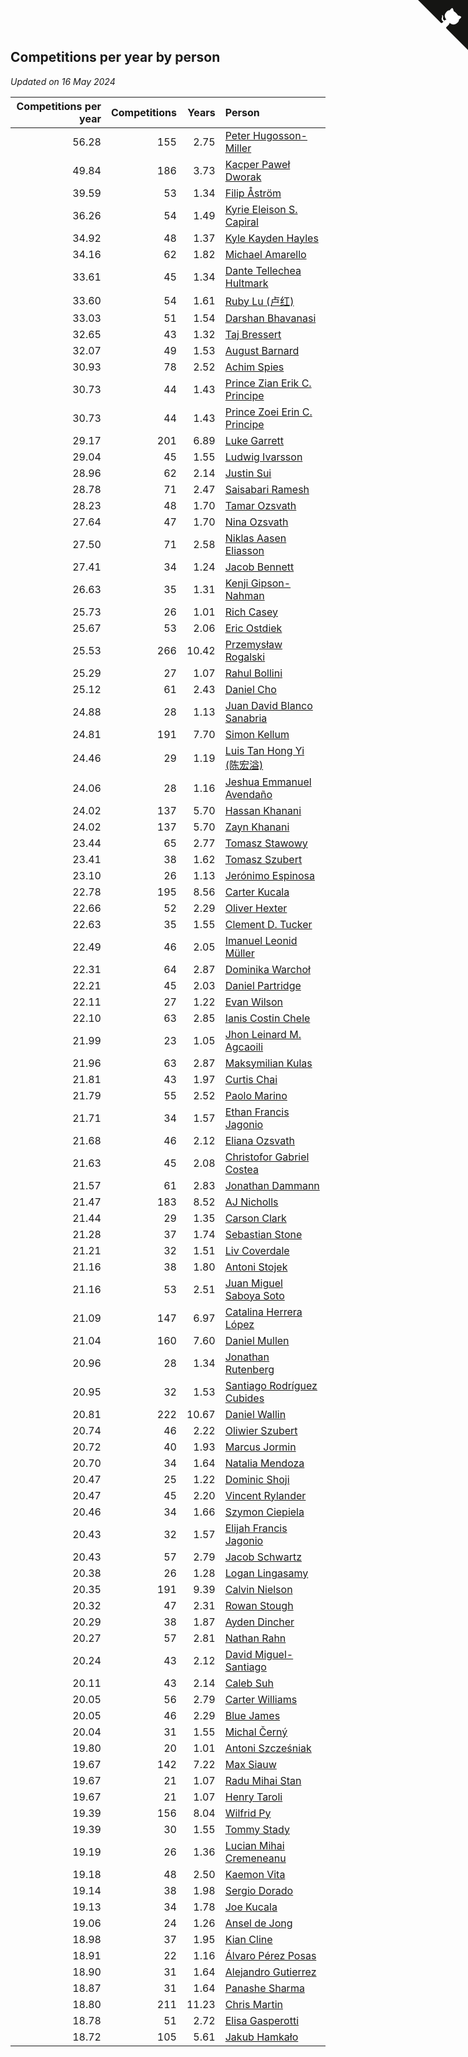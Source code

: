 ## Competitions per year by person

*Updated on 16 May 2024*

| Competitions per year | Competitions | Years | Person |
| ---: | ---: | ---: | :--- |
| 56.28 | 155 | 2.75 | [Peter Hugosson-Miller](https://www.worldcubeassociation.org/persons/2021HUGO01) |
| 49.84 | 186 | 3.73 | [Kacper Paweł Dworak](https://www.worldcubeassociation.org/persons/2020DWOR01) |
| 39.59 | 53 | 1.34 | [Filip Åström](https://www.worldcubeassociation.org/persons/2023ASTR01) |
| 36.26 | 54 | 1.49 | [Kyrie Eleison S. Capiral](https://www.worldcubeassociation.org/persons/2022CAPI02) |
| 34.92 | 48 | 1.37 | [Kyle Kayden Hayles](https://www.worldcubeassociation.org/persons/2022HAYL02) |
| 34.16 | 62 | 1.82 | [Michael Amarello](https://www.worldcubeassociation.org/persons/2022AMAR09) |
| 33.61 | 45 | 1.34 | [Dante Tellechea Hultmark](https://www.worldcubeassociation.org/persons/2023HULT01) |
| 33.60 | 54 | 1.61 | [Ruby Lu (卢红)](https://www.worldcubeassociation.org/persons/2022LURU01) |
| 33.03 | 51 | 1.54 | [Darshan Bhavanasi](https://www.worldcubeassociation.org/persons/2022BHAV01) |
| 32.65 | 43 | 1.32 | [Taj Bressert](https://www.worldcubeassociation.org/persons/2023BRES01) |
| 32.07 | 49 | 1.53 | [August Barnard](https://www.worldcubeassociation.org/persons/2022BARN21) |
| 30.93 | 78 | 2.52 | [Achim Spies](https://www.worldcubeassociation.org/persons/2021SPIE01) |
| 30.73 | 44 | 1.43 | [Prince Zian Erik C. Principe](https://www.worldcubeassociation.org/persons/2022PRIN08) |
| 30.73 | 44 | 1.43 | [Prince Zoei Erin C. Principe](https://www.worldcubeassociation.org/persons/2022PRIN09) |
| 29.17 | 201 | 6.89 | [Luke Garrett](https://www.worldcubeassociation.org/persons/2017GARR05) |
| 29.04 | 45 | 1.55 | [Ludwig Ivarsson](https://www.worldcubeassociation.org/persons/2022IVAR01) |
| 28.96 | 62 | 2.14 | [Justin Sui](https://www.worldcubeassociation.org/persons/2022SUIJ01) |
| 28.78 | 71 | 2.47 | [Saisabari Ramesh](https://www.worldcubeassociation.org/persons/2021RAME01) |
| 28.23 | 48 | 1.70 | [Tamar Ozsvath](https://www.worldcubeassociation.org/persons/2022OZSV04) |
| 27.64 | 47 | 1.70 | [Nina Ozsvath](https://www.worldcubeassociation.org/persons/2022OZSV03) |
| 27.50 | 71 | 2.58 | [Niklas Aasen Eliasson](https://www.worldcubeassociation.org/persons/2021ELIA01) |
| 27.41 | 34 | 1.24 | [Jacob Bennett](https://www.worldcubeassociation.org/persons/2023BENN04) |
| 26.63 | 35 | 1.31 | [Kenji Gipson-Nahman](https://www.worldcubeassociation.org/persons/2023GIPS01) |
| 25.73 | 26 | 1.01 | [Rich Casey](https://www.worldcubeassociation.org/persons/2023CASE06) |
| 25.67 | 53 | 2.06 | [Eric Ostdiek](https://www.worldcubeassociation.org/persons/2022OSTD01) |
| 25.53 | 266 | 10.42 | [Przemysław Rogalski](https://www.worldcubeassociation.org/persons/2013ROGA02) |
| 25.29 | 27 | 1.07 | [Rahul Bollini](https://www.worldcubeassociation.org/persons/2023BOLL01) |
| 25.12 | 61 | 2.43 | [Daniel Cho](https://www.worldcubeassociation.org/persons/2021CHOD01) |
| 24.88 | 28 | 1.13 | [Juan David Blanco Sanabria](https://www.worldcubeassociation.org/persons/2023SANA04) |
| 24.81 | 191 | 7.70 | [Simon Kellum](https://www.worldcubeassociation.org/persons/2016KELL12) |
| 24.46 | 29 | 1.19 | [Luis Tan Hong Yi (陈宏溢)](https://www.worldcubeassociation.org/persons/2023YILU01) |
| 24.06 | 28 | 1.16 | [Jeshua Emmanuel Avendaño](https://www.worldcubeassociation.org/persons/2023AVEN01) |
| 24.02 | 137 | 5.70 | [Hassan Khanani](https://www.worldcubeassociation.org/persons/2018KHAN26) |
| 24.02 | 137 | 5.70 | [Zayn Khanani](https://www.worldcubeassociation.org/persons/2018KHAN28) |
| 23.44 | 65 | 2.77 | [Tomasz Stawowy](https://www.worldcubeassociation.org/persons/2021STAW01) |
| 23.41 | 38 | 1.62 | [Tomasz Szubert](https://www.worldcubeassociation.org/persons/2022SZUB02) |
| 23.10 | 26 | 1.13 | [Jerónimo Espinosa](https://www.worldcubeassociation.org/persons/2023ESPI07) |
| 22.78 | 195 | 8.56 | [Carter Kucala](https://www.worldcubeassociation.org/persons/2015KUCA01) |
| 22.66 | 52 | 2.29 | [Oliver Hexter](https://www.worldcubeassociation.org/persons/2022HEXT01) |
| 22.63 | 35 | 1.55 | [Clement D. Tucker](https://www.worldcubeassociation.org/persons/2022TUCK09) |
| 22.49 | 46 | 2.05 | [Imanuel Leonid Müller](https://www.worldcubeassociation.org/persons/2022MULL02) |
| 22.31 | 64 | 2.87 | [Dominika Warchoł](https://www.worldcubeassociation.org/persons/2021WARC01) |
| 22.21 | 45 | 2.03 | [Daniel Partridge](https://www.worldcubeassociation.org/persons/2022PART02) |
| 22.11 | 27 | 1.22 | [Evan Wilson](https://www.worldcubeassociation.org/persons/2023WILS11) |
| 22.10 | 63 | 2.85 | [Ianis Costin Chele](https://www.worldcubeassociation.org/persons/2021CHEL01) |
| 21.99 | 23 | 1.05 | [Jhon Leinard M. Agcaoili](https://www.worldcubeassociation.org/persons/2023AGCA01) |
| 21.96 | 63 | 2.87 | [Maksymilian Kulas](https://www.worldcubeassociation.org/persons/2021KULA02) |
| 21.81 | 43 | 1.97 | [Curtis Chai](https://www.worldcubeassociation.org/persons/2022CHAI02) |
| 21.79 | 55 | 2.52 | [Paolo Marino](https://www.worldcubeassociation.org/persons/2021MARI04) |
| 21.71 | 34 | 1.57 | [Ethan Francis Jagonio](https://www.worldcubeassociation.org/persons/2022JAGO03) |
| 21.68 | 46 | 2.12 | [Eliana Ozsvath](https://www.worldcubeassociation.org/persons/2022OZSV01) |
| 21.63 | 45 | 2.08 | [Christofor Gabriel Costea](https://www.worldcubeassociation.org/persons/2022COST03) |
| 21.57 | 61 | 2.83 | [Jonathan Dammann](https://www.worldcubeassociation.org/persons/2021DAMM01) |
| 21.47 | 183 | 8.52 | [AJ Nicholls](https://www.worldcubeassociation.org/persons/2015NICH04) |
| 21.44 | 29 | 1.35 | [Carson Clark](https://www.worldcubeassociation.org/persons/2023CLAR02) |
| 21.28 | 37 | 1.74 | [Sebastian Stone](https://www.worldcubeassociation.org/persons/2022STON09) |
| 21.21 | 32 | 1.51 | [Liv Coverdale](https://www.worldcubeassociation.org/persons/2022COVE02) |
| 21.16 | 38 | 1.80 | [Antoni Stojek](https://www.worldcubeassociation.org/persons/2022STOJ03) |
| 21.16 | 53 | 2.51 | [Juan Miguel Saboya Soto](https://www.worldcubeassociation.org/persons/2021SOTO01) |
| 21.09 | 147 | 6.97 | [Catalina Herrera López](https://www.worldcubeassociation.org/persons/2017LOPE31) |
| 21.04 | 160 | 7.60 | [Daniel Mullen](https://www.worldcubeassociation.org/persons/2016MULL04) |
| 20.96 | 28 | 1.34 | [Jonathan Rutenberg](https://www.worldcubeassociation.org/persons/2023RUTE01) |
| 20.95 | 32 | 1.53 | [Santiago Rodríguez Cubides](https://www.worldcubeassociation.org/persons/2022CUBI01) |
| 20.81 | 222 | 10.67 | [Daniel Wallin](https://www.worldcubeassociation.org/persons/2013WALL03) |
| 20.74 | 46 | 2.22 | [Oliwier Szubert](https://www.worldcubeassociation.org/persons/2022SZUB01) |
| 20.72 | 40 | 1.93 | [Marcus Jormin](https://www.worldcubeassociation.org/persons/2022JORM01) |
| 20.70 | 34 | 1.64 | [Natalia Mendoza](https://www.worldcubeassociation.org/persons/2022MEND24) |
| 20.47 | 25 | 1.22 | [Dominic Shoji](https://www.worldcubeassociation.org/persons/2023SHOJ01) |
| 20.47 | 45 | 2.20 | [Vincent Rylander](https://www.worldcubeassociation.org/persons/2022RYLA01) |
| 20.46 | 34 | 1.66 | [Szymon Ciepiela](https://www.worldcubeassociation.org/persons/2022CIEP01) |
| 20.43 | 32 | 1.57 | [Elijah Francis Jagonio](https://www.worldcubeassociation.org/persons/2022JAGO02) |
| 20.43 | 57 | 2.79 | [Jacob Schwartz](https://www.worldcubeassociation.org/persons/2021SCHW01) |
| 20.38 | 26 | 1.28 | [Logan Lingasamy](https://www.worldcubeassociation.org/persons/2023LING02) |
| 20.35 | 191 | 9.39 | [Calvin Nielson](https://www.worldcubeassociation.org/persons/2014NIEL03) |
| 20.32 | 47 | 2.31 | [Rowan Stough](https://www.worldcubeassociation.org/persons/2022STOU01) |
| 20.29 | 38 | 1.87 | [Ayden Dincher](https://www.worldcubeassociation.org/persons/2022DINC01) |
| 20.27 | 57 | 2.81 | [Nathan Rahn](https://www.worldcubeassociation.org/persons/2021RAHN01) |
| 20.24 | 43 | 2.12 | [David Miguel-Santiago](https://www.worldcubeassociation.org/persons/2022MIGU02) |
| 20.11 | 43 | 2.14 | [Caleb Suh](https://www.worldcubeassociation.org/persons/2022SUHC01) |
| 20.05 | 56 | 2.79 | [Carter Williams](https://www.worldcubeassociation.org/persons/2021WILL06) |
| 20.05 | 46 | 2.29 | [Blue James](https://www.worldcubeassociation.org/persons/2022JAME01) |
| 20.04 | 31 | 1.55 | [Michal Černý](https://www.worldcubeassociation.org/persons/2022CERN03) |
| 19.80 | 20 | 1.01 | [Antoni Szcześniak](https://www.worldcubeassociation.org/persons/2023SZCZ04) |
| 19.67 | 142 | 7.22 | [Max Siauw](https://www.worldcubeassociation.org/persons/2017SIAU02) |
| 19.67 | 21 | 1.07 | [Radu Mihai Stan](https://www.worldcubeassociation.org/persons/2023STAN09) |
| 19.67 | 21 | 1.07 | [Henry Taroli](https://www.worldcubeassociation.org/persons/2023TARO01) |
| 19.39 | 156 | 8.04 | [Wilfrid Py](https://www.worldcubeassociation.org/persons/2016PYWI01) |
| 19.39 | 30 | 1.55 | [Tommy Stady](https://www.worldcubeassociation.org/persons/2022STAD01) |
| 19.19 | 26 | 1.36 | [Lucian Mihai Cremeneanu](https://www.worldcubeassociation.org/persons/2023CREM01) |
| 19.18 | 48 | 2.50 | [Kaemon Vita](https://www.worldcubeassociation.org/persons/2021VITA01) |
| 19.14 | 38 | 1.98 | [Sergio Dorado](https://www.worldcubeassociation.org/persons/2022CORR05) |
| 19.13 | 34 | 1.78 | [Joe Kucala](https://www.worldcubeassociation.org/persons/2022KUCA01) |
| 19.06 | 24 | 1.26 | [Ansel de Jong](https://www.worldcubeassociation.org/persons/2023JONG01) |
| 18.98 | 37 | 1.95 | [Kian Cline](https://www.worldcubeassociation.org/persons/2022CLIN01) |
| 18.91 | 22 | 1.16 | [Álvaro Pérez Posas](https://www.worldcubeassociation.org/persons/2023POSA01) |
| 18.90 | 31 | 1.64 | [Alejandro Gutierrez](https://www.worldcubeassociation.org/persons/2022GUTI09) |
| 18.87 | 31 | 1.64 | [Panashe Sharma](https://www.worldcubeassociation.org/persons/2022SHAR36) |
| 18.80 | 211 | 11.23 | [Chris Martin](https://www.worldcubeassociation.org/persons/2013MART03) |
| 18.78 | 51 | 2.72 | [Elisa Gasperotti](https://www.worldcubeassociation.org/persons/2021GASP01) |
| 18.72 | 105 | 5.61 | [Jakub Hamkało](https://www.worldcubeassociation.org/persons/2018HAMK01) |


<a href="https://github.com/jonatanklosko/wca_statistics" class="github-corner" aria-label="View source on Github"><svg width="80" height="80" viewBox="0 0 250 250" style="fill:#151513; color:#fff; position: absolute; top: 0; border: 0; right: 0;" aria-hidden="true"><path d="M0,0 L115,115 L130,115 L142,142 L250,250 L250,0 Z"></path><path d="M128.3,109.0 C113.8,99.7 119.0,89.6 119.0,89.6 C122.0,82.7 120.5,78.6 120.5,78.6 C119.2,72.0 123.4,76.3 123.4,76.3 C127.3,80.9 125.5,87.3 125.5,87.3 C122.9,97.6 130.6,101.9 134.4,103.2" fill="currentColor" style="transform-origin: 130px 106px;" class="octo-arm"></path><path d="M115.0,115.0 C114.9,115.1 118.7,116.5 119.8,115.4 L133.7,101.6 C136.9,99.2 139.9,98.4 142.2,98.6 C133.8,88.0 127.5,74.4 143.8,58.0 C148.5,53.4 154.0,51.2 159.7,51.0 C160.3,49.4 163.2,43.6 171.4,40.1 C171.4,40.1 176.1,42.5 178.8,56.2 C183.1,58.6 187.2,61.8 190.9,65.4 C194.5,69.0 197.7,73.2 200.1,77.6 C213.8,80.2 216.3,84.9 216.3,84.9 C212.7,93.1 206.9,96.0 205.4,96.6 C205.1,102.4 203.0,107.8 198.3,112.5 C181.9,128.9 168.3,122.5 157.7,114.1 C157.9,116.9 156.7,120.9 152.7,124.9 L141.0,136.5 C139.8,137.7 141.6,141.9 141.8,141.8 Z" fill="currentColor" class="octo-body"></path></svg></a><style>.github-corner:hover .octo-arm{animation:octocat-wave 560ms ease-in-out}@keyframes octocat-wave{0%,100%{transform:rotate(0)}20%,60%{transform:rotate(-25deg)}40%,80%{transform:rotate(10deg)}}@media (max-width:500px){.github-corner:hover .octo-arm{animation:none}.github-corner .octo-arm{animation:octocat-wave 560ms ease-in-out}}</style>
